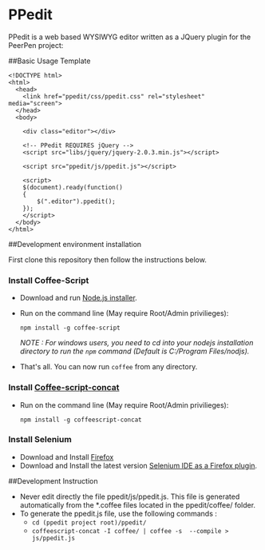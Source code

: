 PPedit
======

PPedit is a web based WYSIWYG editor written as a JQuery plugin for the PeerPen project:

##Basic Usage Template

    <!DOCTYPE html>
    <html>
      <head>
        <link href="ppedit/css/ppedit.css" rel="stylesheet" media="screen">    
      </head>
      <body>
      
        <div class="editor"></div>
      
        <!-- PPedit REQUIRES jQuery -->
        <script src="libs/jquery/jquery-2.0.3.min.js"></script>
        
        <script src="ppedit/js/ppedit.js"></script>
    
        <script>
        $(document).ready(function()
        {
            $(".editor").ppedit();
        });        
        </script>
      </body>
    </html>

##Development environment installation

First clone this repository then follow the instructions below.

### Install Coffee-Script

 - Download and run [Node.js installer](http://nodejs.org/download/).
 - Run on the command line (May require Root/Admin privilieges): 

	`npm install -g coffee-script`

    *NOTE : For windows users, you need to cd into your nodejs installation directory to run the `npm` command 
    (Default is C:/Program Files/nodjs).*

 - That's all. You can now run `coffee` from any directory.

### Install [Coffee-script-concat ](https://github.com/fairfieldt/coffeescript-concat)

 - Run on the command line (May require Root/Admin privilieges): 

	`npm install -g coffeescript-concat`

### Install Selenium

- Download and Install [Firefox](http://www.mozilla.org/en-US/firefox/new/)
- Download and Install the latest version [Selenium IDE as a Firefox plugin](http://docs.seleniumhq.org/download/).

##Development Instruction

 - Never edit directly the file ppedit/js/ppedit.js. This file is generated automatically from the *.coffee files located in the ppedit/coffee/ folder.
 - To generate the ppedit.js file, use the following commands :
	- `cd (ppedit project root)/ppedit/                `      
	- `coffeescript-concat -I coffee/ | coffee -s  --compile > js/ppedit.js`
